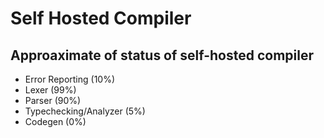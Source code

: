 # Self Hosted Compiler
## Approaximate of status of self-hosted compiler 
- Error Reporting (10%)
- Lexer (99%)
- Parser (90%)
- Typechecking/Analyzer (5%)
- Codegen (0%)